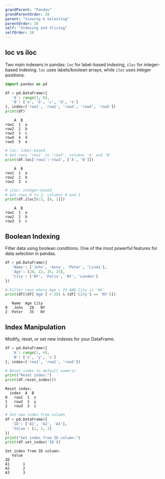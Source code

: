 ```yaml
---
grandParent: "Pandas"
grandParentOrder: 20
parent: "Viewing & Selecting"
parentOrder: 20
self: "Indexing and Slicing"
selfOrder: 20
---
```


## loc vs iloc
Two main indexers in pandas: `loc` for label-based indexing, `iloc` for integer-based indexing. `loc` uses labels/boolean arrays, while `iloc` uses integer positions.

```python
import pandas as pd

df = pd.DataFrame({
   'A': range(1, 6),
   'B': ['a', 'b', 'c', 'd', 'e']
}, index=['row1', 'row2', 'row3', 'row4', 'row5'])
print(df)
```
```output
    A  B
row1  1  a
row2  2  b
row3  3  c
row4  4  d
row5  5  e
```

```python
# loc: label-based
# Get rows 'row1' to 'row3', columns 'A' and 'B'
print(df.loc['row1':'row3', ['A', 'B']])
```
```output
    A  B
row1  1  a
row2  2  b
row3  3  c
```

```python
# iloc: integer-based
# Get rows 0 to 2, columns 0 and 1
print(df.iloc[0:3, [0, 1]])
```
```output
    A  B
row1  1  a
row2  2  b
row3  3  c
```

## Boolean Indexing
Filter data using boolean conditions. One of the most powerful features for data selection in pandas.

```python
df = pd.DataFrame({
   'Name': ['John', 'Anna', 'Peter', 'Linda'],
   'Age': [28, 22, 35, 25],
   'City': ['NY', 'Paris', 'NY', 'London']
})

# Filter rows where Age > 25 AND City is 'NY'
print(df[(df['Age'] > 25) & (df['City'] == 'NY')])
```
```output
   Name  Age City
0   John   28   NY
2  Peter   35   NY
```


## Index Manipulation
Modify, reset, or set new indexes for your DataFrame.

```python
df = pd.DataFrame({
   'A': range(1, 4),
   'B': ['x', 'y', 'z']
}, index=['row1', 'row2', 'row3'])

# Reset index to default numeric
print("Reset index:")
print(df.reset_index())
```
```output
Reset index:
  index  A  B
0   row1  1  x
1   row2  2  y
2   row3  3  z
```

```python
# Set new index from column
df = pd.DataFrame({
   'ID': ['A1', 'A2', 'A3'],
   'Value': [1, 2, 3]
})
print("Set index from ID column:")
print(df.set_index('ID'))
```
```output
Set index from ID column:
   Value
ID      
A1      1
A2      2
A3      3
```
